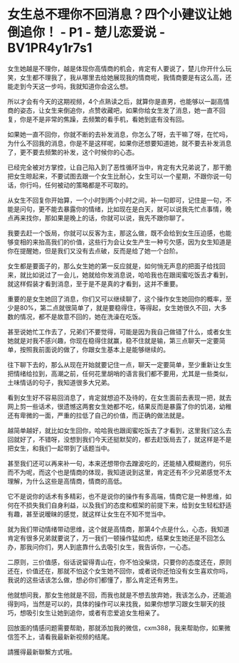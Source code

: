 # 女生总不理你不回消息？四个小建议让她倒追你！ - P1 - 楚儿恋爱说 - BV1PR4y1r7s1

女生她越是不理你，越是体现你高情商的机会，肯定有人要说了，楚儿你开什么玩笑，女生都不理我了，我从哪里去给她展现我的情商呢，我情商要是有这么高，还能走到今天这一步吗，我就知道你会这么想。

所以才会有今天的这期视频，4个点熟读之后，就算你是直男，也能够以一副高情商的姿态，让女生来倒追你，点赞收藏吧，如果你给女生发了消息，她一直不回复，你是不是非常的焦躁，去频繁的看手机，看她到底有没有回。

如果她一直不回你，你就不断的去补发消息，你怎么了呀，去干嘛了呀，在忙吗，为什么不回我的消息，你是不是这样呢，如果你还想要知道她，就不要去补发消息了，更不要去频繁的补发，这个时候你的心态。

已经完全被对方掌控，让自己陷入到了恶性循环当中，肯定有大兄弟说了，那干脆把女生晾起来，不要试图去跟一个女生比耐心，女生可以一个星期，不跟你说一句话，你行吗，任何被动的策略都是不可取的。

从女生不回复你开始算，一个小时到两个小时之间，补一句即可，记住是一句，不能是问句，更不能去暴露你的情绪，比如现在是白天，就可以说我先忙点事情，晚点再来找你，那如果是晚上的话，你就可以说，我先不跟你聊了。

我要去赶一个饭局，你就可以反客为主，那这么做，既不会给到女生压迫感，也能够变相的来抬高我们的价值，这些行为会让女生产生一种亏欠感，因为女生知道是你在提醒她，但是我们又没有去点破，反而是给了她一个台阶。

女生都是要面子的，那么女生她的第一反应就是，如何悄无声息的把面子给找回来，就比如说过了一会儿，她就给你发消息说，哈哈我也在跟闺蜜吃饭去才看到，就这样假装才看到消息，至于是不是真的才看到，这并不重要。

重要的是女生她回了消息，你们又可以继续聊了，这个操作女生她回你的概率，至少是80%，第二点就很简单了，就是要稳得住，等得起，女生她很久不回，大多数的情况，都不是故意不回的，她在洗澡在吃饭。

甚至说她忙工作去了，兄弟们不要觉得，可能是因为我自己做错了什么，或者女生她就是对我不感兴趣，你现在稳得住就赢，稳不住就是输，第三点聊天一定要简单，按照我前面说的做了，你跟女生基本上是能够继续的。

往下聊下去的，那么从现在开始就要记住一点，聊天一定要简单，至少重新让女生把情绪给拉到，高潮之前，任何花里胡哨的语言我们都不要用，尤其是一些类似，土味情话的句子，我知道很多大兄弟。

看到女生好不容易回消息了，肯定就想迫不及待的，在女生面前去表现一把，就去网上剪一些话术，很遗憾这两套女生她都不吃，结果反而是暴露了你的饥渴，幼稚还有卑微的一面，严重的拉低了自己的价值，而正确的做法就是。

越简单越好，就比如女生回你，哈哈我也跟闺蜜吃饭去了才看到，这里我们这么去回就好了，不错呀，没想到我们今天还挺默契的，都去赶饭局去了，就这样是不是把女生，和我们一起带到了话题当中。

甚至我们还可以再来补一句，本来还想带你去蹭波吃的，还能植入模糊邀约，何乐而不为呢，而这个也是情商的体现，我知道说到这里，肯定还有不少兄弟感觉不太理解，为什么这些是高情商，情商的高低。

它不是说你的话术有多精彩，也不是说你的操作有多高端，情商它是一种思维，如何在不损失我们自身利益，以及我们的态度和框架的前提下来，给到女生轻松舒适有趣，甚至说暧昧的感觉，就这样让女生在不知不觉当中。

就为我们带动情绪带动思维，这个就是高情商，那第4个点是什么，心态，我知道肯定有很多兄弟就要说了，万一我们一顿操作猛如虎，结果女生她还是不回怎么办，那我问你们，男人到底靠什么去吸引女生，我告诉你，一心态。

二原则，三价值感，俗话说留得青山在，你不怕没柴烧，只要你的态度还在，原则还在，价值还在，那就不怕这个女生她不回你，或者说你还怕没有女生喜欢你吗，我说的这些话该怎么做，想必你们都懂了，那么肯定还有男生。

他就想问我，那女生他就是不回，而我也就是不想去放弃她，我该怎么办，还能追得到吗，当然是可以的，具体的操作可以来找我，如果你想学习跟女生聊天的技巧，想吸引女生让她到追你，或者有恋爱追女生相亲了。

回放面的情感问题需要帮助，那就添加我的微信，cxm388，我来帮助你，如果微信签不上，请看我最新新视频的结尾。

請獲得最新聯繫方式哦。